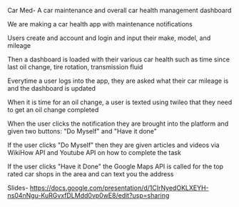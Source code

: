 Car Med- A car maintenance and overall car health management dashboard

We are making a car health app with maintenance notifications

Users create and account and login and input their make, model, and mileage

Then a dashboard is loaded with their various car health such as time since last oil change, tire rotation, transmission fluid

Everytime a user logs into the app, they are asked what their car mileage is and the dashboard is updated 

When it is time for an oil change, a user is texted using twileo that they need to get an oil change completed 

When the user clicks the notification they are brought into the platform and given two buttons: "Do Myself" and "Have it done"

If the user clicks "Do Myself" then they are given articles and videos via WikiHow API and Youtube API on how to complete the task 

If the user clicks "Have it Done" the Google Maps API is called for the top rated car shops in the area and can text you the address

Slides- https://docs.google.com/presentation/d/1CIrNyedOKLXEYH-ns04nNgu-KuRGvxfDLMdd0vp0wE8/edit?usp=sharing
